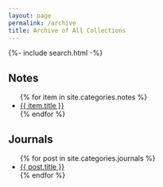 ```yaml
---
layout: page
permalink: /archive
title: Archive of All Collections
---
```


{%- include search.html -%}

<h2> Notes</h2>
<ul>
  {% for item in site.categories.notes %}
    <li class="archive-links"><a href="{{ site.baseurl }}{{ item.url }}">{{ item.title }}</a></li>
  {% endfor %}
</ul>


<h2> Journals</h2>
<ul>
  {% for post in site.categories.journals %} 
      <li class="archive-links"><a href="{{ site.baseurl }}{{ post.url }}">{{ post.title }}</a></li>
  {% endfor %}
</ul>